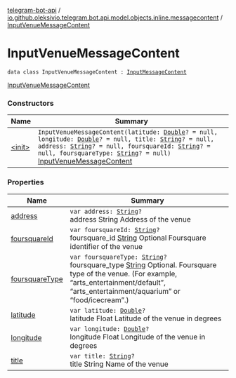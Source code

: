 [telegram-bot-api](../../index.md) / [io.github.oleksivio.telegram.bot.api.model.objects.inline.messagecontent](../index.md) / [InputVenueMessageContent](./index.md)

# InputVenueMessageContent

`data class InputVenueMessageContent : `[`InputMessageContent`](../-input-message-content.md)

[InputVenueMessageContent](https://core.telegram.org/bots/api/#inputvenuemessagecontent)

### Constructors

| Name | Summary |
|---|---|
| [&lt;init&gt;](-init-.md) | `InputVenueMessageContent(latitude: `[`Double`](https://kotlinlang.org/api/latest/jvm/stdlib/kotlin/-double/index.html)`? = null, longitude: `[`Double`](https://kotlinlang.org/api/latest/jvm/stdlib/kotlin/-double/index.html)`? = null, title: `[`String`](https://kotlinlang.org/api/latest/jvm/stdlib/kotlin/-string/index.html)`? = null, address: `[`String`](https://kotlinlang.org/api/latest/jvm/stdlib/kotlin/-string/index.html)`? = null, foursquareId: `[`String`](https://kotlinlang.org/api/latest/jvm/stdlib/kotlin/-string/index.html)`? = null, foursquareType: `[`String`](https://kotlinlang.org/api/latest/jvm/stdlib/kotlin/-string/index.html)`? = null)`<br>[InputVenueMessageContent](https://core.telegram.org/bots/api/#inputvenuemessagecontent) |

### Properties

| Name | Summary |
|---|---|
| [address](address.md) | `var address: `[`String`](https://kotlinlang.org/api/latest/jvm/stdlib/kotlin/-string/index.html)`?`<br>address String Address of the venue |
| [foursquareId](foursquare-id.md) | `var foursquareId: `[`String`](https://kotlinlang.org/api/latest/jvm/stdlib/kotlin/-string/index.html)`?`<br>foursquare_id [String](https://kotlinlang.org/api/latest/jvm/stdlib/kotlin/-string/index.html) Optional Foursquare identifier of the venue |
| [foursquareType](foursquare-type.md) | `var foursquareType: `[`String`](https://kotlinlang.org/api/latest/jvm/stdlib/kotlin/-string/index.html)`?`<br>foursquare_type [String](https://kotlinlang.org/api/latest/jvm/stdlib/kotlin/-string/index.html) Optional. Foursquare type of the venue. (For example, “arts_entertainment/default”, “arts_entertainment/aquarium” or “food/icecream”.) |
| [latitude](latitude.md) | `var latitude: `[`Double`](https://kotlinlang.org/api/latest/jvm/stdlib/kotlin/-double/index.html)`?`<br>latitude Float Latitude of the venue in degrees |
| [longitude](longitude.md) | `var longitude: `[`Double`](https://kotlinlang.org/api/latest/jvm/stdlib/kotlin/-double/index.html)`?`<br>longitude Float Longitude of the venue in degrees |
| [title](title.md) | `var title: `[`String`](https://kotlinlang.org/api/latest/jvm/stdlib/kotlin/-string/index.html)`?`<br>title String Name of the venue |
